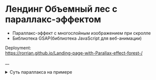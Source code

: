 # Лендинг Объемный лес с параллакс-эффектом

* Параллакс-эффект с многослойным изображением при скролле
* Библиотека GSAP(библиотека JavaScript для веб-анимации)

Deployment:  
https://rorrian.github.io/Landing-page-with-Parallax-effect-forest-/

__

<details>
 <summary> Суть параллакса на примере  </summary>
 
Есть общий div со слоями. В нем есть 3 слоя:  
 1 - дальний(цельная исходная картинка)  
 2 - средний(содержит часть исходного изображения)  
 3 - передний (небольшая часть исходного изображения)  
 Все слои позиционируются абсолютно относительно общего контейнера.  
 Мы считываем кол-во пикселей из JS и передаем это значение в CSS(добавляем значение px в стили тега <html> с помощью созданной переменной --scrollTop).
 Используем свойство transform для смещения по оси Y каждого слоя. Но смещаем на разные значения:  
 Для 1 дальнего слоя мы замедляем реальную скорость скролла в 2 раза = указываем значение в px, на кот. нужно сдвинуть вверх слой, меньше в 2 раза, чем то на кот. была прокручена страница. Каждый следующий слой замедляем еще сильнее.
 
</details>
